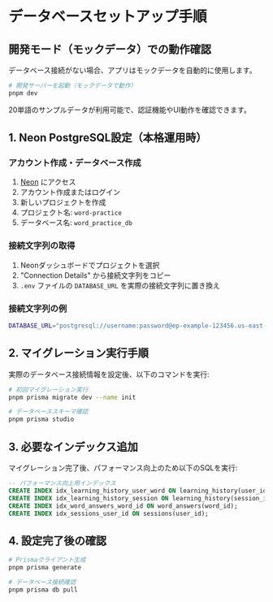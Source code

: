# データベースセットアップ手順

## 開発モード（モックデータ）での動作確認

データベース接続がない場合、アプリはモックデータを自動的に使用します。

```bash
# 開発サーバーを起動（モックデータで動作）
pnpm dev
```

20単語のサンプルデータが利用可能で、認証機能やUI動作を確認できます。

## 1. Neon PostgreSQL設定（本格運用時）

### アカウント作成・データベース作成
1. [Neon](https://neon.tech/) にアクセス
2. アカウント作成またはログイン
3. 新しいプロジェクトを作成
4. プロジェクト名: `word-practice`
5. データベース名: `word_practice_db`

### 接続文字列の取得
1. Neonダッシュボードでプロジェクトを選択
2. "Connection Details" から接続文字列をコピー
3. `.env` ファイルの `DATABASE_URL` を実際の接続文字列に置き換え

### 接続文字列の例
```bash
DATABASE_URL="postgresql://username:password@ep-example-123456.us-east-1.aws.neon.tech/word_practice_db?sslmode=require"
```

## 2. マイグレーション実行手順

実際のデータベース接続情報を設定後、以下のコマンドを実行:

```bash
# 初回マイグレーション実行
pnpm prisma migrate dev --name init

# データベーススキーマ確認
pnpm prisma studio
```

## 3. 必要なインデックス追加

マイグレーション完了後、パフォーマンス向上のため以下のSQLを実行:

```sql
-- パフォーマンス向上用インデックス
CREATE INDEX idx_learning_history_user_word ON learning_history(user_id, word_id);
CREATE INDEX idx_learning_history_session ON learning_history(session_id);
CREATE INDEX idx_word_answers_word_id ON word_answers(word_id);
CREATE INDEX idx_sessions_user_id ON sessions(user_id);
```

## 4. 設定完了後の確認

```bash
# Prismaクライアント生成
pnpm prisma generate

# データベース接続確認
pnpm prisma db pull
```